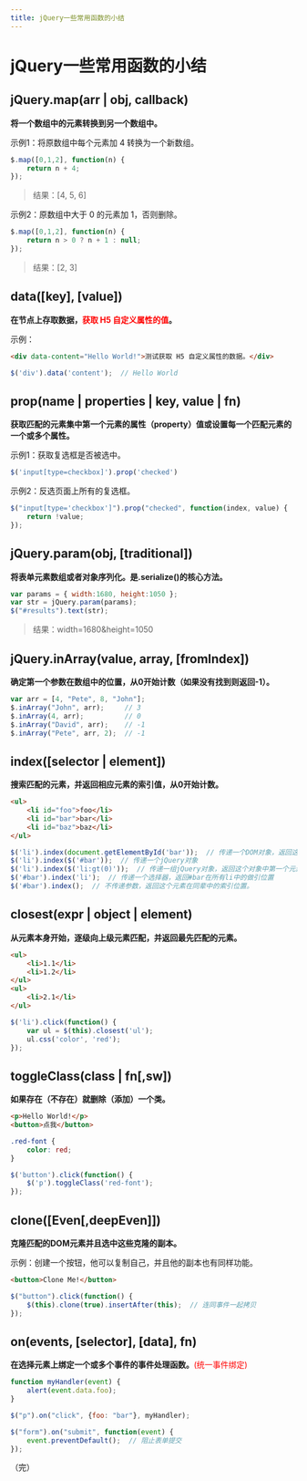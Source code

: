 ```yaml
---
title: jQuery一些常用函数的小结
---
```


# jQuery一些常用函数的小结

<post-meta date="2019-01-12" />

## jQuery.map(arr | obj, callback)

**将一个数组中的元素转换到另一个数组中。**

示例1：将原数组中每个元素加 4 转换为一个新数组。

```javascript
$.map([0,1,2], function(n) {
    return n + 4;
});
```

> 结果：[4, 5, 6]

示例2：原数组中大于 0 的元素加 1，否则删除。

```javascript
$.map([0,1,2], function(n) {
    return n > 0 ? n + 1 : null;
});
```

> 结果：[2, 3]

## data([key], [value])

**在节点上存取数据，<font color="red">获取 H5 自定义属性的值</font>。**

示例：

```html
<div data-content="Hello World!">测试获取 H5 自定义属性的数据。</div>
```

```javascript
$('div').data('content');  // Hello World
```

## prop(name | properties | key, value | fn)

**获取匹配的元素集中第一个元素的属性（property）值或设置每一个匹配元素的一个或多个属性。**

示例1：获取复选框是否被选中。

```javascript
$('input[type=checkbox]').prop('checked')
```

示例2：反选页面上所有的复选框。

```javascript
$("input[type='checkbox']").prop("checked", function(index, value) {
    return !value;
});
```

## jQuery.param(obj, [traditional])

**将表单元素数组或者对象序列化。是.serialize()的核心方法。**

```javascript
var params = { width:1680, height:1050 };
var str = jQuery.param(params);
$("#results").text(str);
```

> 结果：width=1680&height=1050

## jQuery.inArray(value, array, [fromIndex])

**确定第一个参数在数组中的位置，从0开始计数（如果没有找到则返回-1）。**

```javascript
var arr = [4, "Pete", 8, "John"];
$.inArray("John", arr);     // 3
$.inArray(4, arr);          // 0
$.inArray("David", arr);    // -1
$.inArray("Pete", arr, 2);  // -1
```

## index([selector | element])

**搜索匹配的元素，并返回相应元素的索引值，从0开始计数。**

```html
<ul>
    <li id="foo">foo</li>
    <li id="bar">bar</li>
    <li id="baz">baz</li>
</ul>
```

```javascript
$('li').index(document.getElementById('bar'));  // 传递一个DOM对象，返回这个对象在原先集合中的索引位置
$('li').index($('#bar'));  // 传递一个jQuery对象
$('li').index($('li:gt(0)'));  // 传递一组jQuery对象，返回这个对象中第一个元素在原先集合中的索引位置
$('#bar').index('li');  // 传递一个选择器，返回#bar在所有li中的做引位置
$('#bar').index();  // 不传递参数，返回这个元素在同辈中的索引位置。  
```

## closest(expr | object | element)

**从元素本身开始，逐级向上级元素匹配，并返回最先匹配的元素。**

```html
<ul>
    <li>1.1</li>
    <li>1.2</li>
</ul>
<ul>
    <li>2.1</li>
</ul>
```

```javascript
$('li').click(function() {
    var ul = $(this).closest('ul');
    ul.css('color', 'red');
});
```

## toggleClass(class | fn[,sw])

**如果存在（不存在）就删除（添加）一个类。**

```html
<p>Hello World!</p>
<button>点我</button>
```

```css
.red-font {
    color: red;
}
```

```javascript
$('button').click(function() {
    $('p').toggleClass('red-font');
});
```

## clone([Even[,deepEven]])

**克隆匹配的DOM元素并且选中这些克隆的副本。**

示例：创建一个按钮，他可以复制自己，并且他的副本也有同样功能。

```html
<button>Clone Me!</button>
```

```javascript
$("button").click(function() {
    $(this).clone(true).insertAfter(this);  // 连同事件一起拷贝
});
```

## on(events, [selector], [data], fn)

**在选择元素上绑定一个或多个事件的事件处理函数。**<font color="red">(统一事件绑定)</font>

```javascript
function myHandler(event) {
    alert(event.data.foo);
}

$("p").on("click", {foo: "bar"}, myHandler);
```

```javascript
$("form").on("submit", function(event) {
    event.preventDefault();  // 阻止表单提交
});
```

（完）
